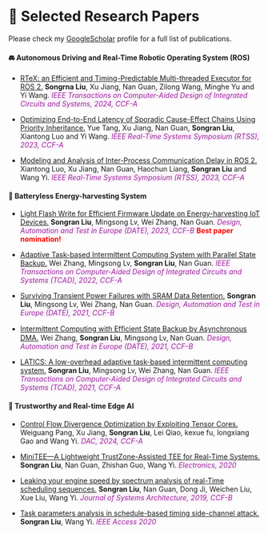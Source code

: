 
# 📄 Selected Research Papers

Please check my [GoogleScholar](https://scholar.google.com/citations?user=djVfjSQAAAAJ&hl) profile for a full list of publications.

#### 🚘 Autonomous Driving and Real-Time Robotic Operating System (ROS)
- <span style="text-decoration:underline">RTeX: an Efficient and Timing-Predictable Multi-threaded Executor for ROS 2.</span> **Songrna Liu**, Xu Jiang, Nan Guan, Zilong Wang, Minghe Yu and Yi Wang.<span style="font-style:italic; background-color:rgb(250, 244, 250); color:rgb(157, 34, 157)"> IEEE Transactions on Computer-Aided Design of Integrated Circuits and Systems, 2024, CCF-A</span>

- <span style="text-decoration:underline">Optimizing End-to-End Latency of Sporadic Cause-Effect Chains Using Priority Inheritance.</span> Yue Tang, Xu Jiang, Nan Guan, **Songran Liu**, Xiantong Luo and Yi Wang.<span style="font-style:italic; background-color:rgb(250, 244, 250); color:rgb(157, 34, 157)"> IEEE Real-Time Systems Symposium (RTSS), 2023, CCF-A</span>

- <span style="text-decoration:underline">Modeling and Analysis of Inter-Process Communication Delay in ROS 2.</span> Xiantong Luo, Xu Jiang, Nan Guan, Haochun Liang, **Songran Liu** and Wang Yi.<span style="font-style:italic; background-color:rgb(250, 244, 250); color:rgb(157, 34, 157)"> IEEE Real-Time Systems Symposium (RTSS), 2023, CCF-A</span>


#### 🔋 Batteryless Energy-harvesting System
- <span style="text-decoration:underline">Light Flash Write for Efficient Firmware Update on Energy-harvesting IoT Devices.</span> **Songran Liu**, Mingsong Lv, Wei Zhang, Nan Guan.<span style="font-style:italic; background-color:rgb(250, 244, 250); color:rgb(157, 34, 157)"> Design, Automation and Test in Europe (DATE), 2023, CCF-B</span> **<span style="color:red">Best paper nomination!</span>**

- <span style="text-decoration:underline">Adaptive Task-based Intermittent Computing System with Parallel State Backup.</span>  Wei Zhang, Mingsong Lv, **Songran Liu**, Nan Guan.<span style="font-style:italic; background-color:rgb(250, 244, 250); color:rgb(157, 34, 157)"> IEEE Transactions on Computer-Aided Design of Integrated Circuits and Systems (TCAD), 2022, CCF-A</span>

- <span style="text-decoration:underline">Surviving Transient Power Failures with SRAM Data Retention.</span> **Songran Liu**, Mingsong Lv, Wei Zhang, Nan Guan.<span style="font-style:italic; background-color:rgb(250, 244, 250); color:rgb(157, 34, 157)"> Design, Automation and Test in Europe (DATE), 2021, CCF-B</span>

- <span style="text-decoration:underline">Intermittent Computing with Efﬁcient State Backup by Asynchronous DMA.</span> Wei Zhang, **Songran Liu**, Mingsong Lv, Nan Guan.<span style="font-style:italic; background-color:rgb(250, 244, 250); color:rgb(157, 34, 157)"> Design, Automation and Test in Europe (DATE), 2021, CCF-B</span>

- <span style="text-decoration:underline">LATICS: A low-overhead adaptive task-based intermittent computing system.</span> **Songran Liu**, Mingsong Lv, Wei Zhang, Nan Guan.<span style="font-style:italic; background-color:rgb(250, 244, 250); color:rgb(157, 34, 157)"> IEEE Transactions on Computer-Aided Design of Integrated Circuits and Systems (TCAD), 2021, CCF-A</span>

#### 📱 Trustworthy and Real-time Edge AI
- <span style="text-decoration:underline">Control Flow Divergence Optimization by Exploiting Tensor Cores.</span> Weiguang Pang, Xu Jiang, **Songran Liu**, Lei Qiao, kexue fu, longxiang Gao and Wang Yi.<span style="font-style:italic; background-color:rgb(250, 244, 250); color:rgb(157, 34, 157)"> DAC, 2024, CCF-A</span>

- <span style="text-decoration:underline">MiniTEE—A Lightweight TrustZone-Assisted TEE for Real-Time Systems.</span> **Songran Liu**, Nan Guan, Zhishan Guo, Wang Yi.<span style="font-style:italic; background-color:rgb(250, 244, 250); color:rgb(157, 34, 157)"> Electronics, 2020</span>

- <span style="text-decoration:underline">Leaking your engine speed by spectrum analysis of real-Time scheduling sequences.</span> **Songran Liu**, Nan Guan, Dong Ji, Weichen Liu, Xue Liu, Wang Yi.<span style="font-style:italic; background-color:rgb(250, 244, 250); color:rgb(157, 34, 157)"> Journal of Systems Architecture, 2019, CCF-B</span>

- <span style="text-decoration:underline">Task parameters analysis in schedule-based timing side-channel attack.</span> **Songran Liu**, Wang Yi.<span style="font-style:italic; background-color:rgb(250, 244, 250); color:rgb(157, 34, 157)"> IEEE Access 2020</span>

